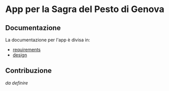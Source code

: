 # App per la Sagra del Pesto di Genova

## Documentazione

La documentazione per l'app è divisa in:

- [requirements](docs/requirements.md)
- [design](docs/design.md)

## Contribuzione

_da definire_
